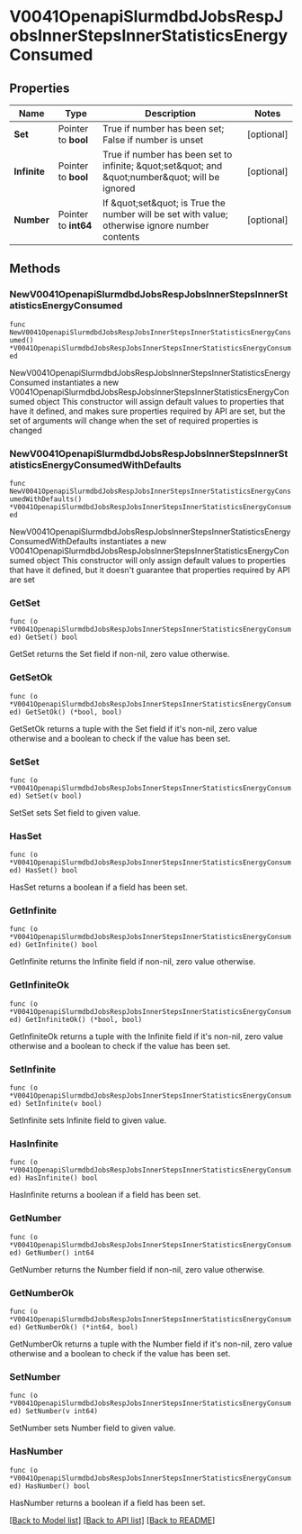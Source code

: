 # V0041OpenapiSlurmdbdJobsRespJobsInnerStepsInnerStatisticsEnergyConsumed

## Properties

Name | Type | Description | Notes
------------ | ------------- | ------------- | -------------
**Set** | Pointer to **bool** | True if number has been set; False if number is unset | [optional] 
**Infinite** | Pointer to **bool** | True if number has been set to infinite; \&quot;set\&quot; and \&quot;number\&quot; will be ignored | [optional] 
**Number** | Pointer to **int64** | If \&quot;set\&quot; is True the number will be set with value; otherwise ignore number contents | [optional] 

## Methods

### NewV0041OpenapiSlurmdbdJobsRespJobsInnerStepsInnerStatisticsEnergyConsumed

`func NewV0041OpenapiSlurmdbdJobsRespJobsInnerStepsInnerStatisticsEnergyConsumed() *V0041OpenapiSlurmdbdJobsRespJobsInnerStepsInnerStatisticsEnergyConsumed`

NewV0041OpenapiSlurmdbdJobsRespJobsInnerStepsInnerStatisticsEnergyConsumed instantiates a new V0041OpenapiSlurmdbdJobsRespJobsInnerStepsInnerStatisticsEnergyConsumed object
This constructor will assign default values to properties that have it defined,
and makes sure properties required by API are set, but the set of arguments
will change when the set of required properties is changed

### NewV0041OpenapiSlurmdbdJobsRespJobsInnerStepsInnerStatisticsEnergyConsumedWithDefaults

`func NewV0041OpenapiSlurmdbdJobsRespJobsInnerStepsInnerStatisticsEnergyConsumedWithDefaults() *V0041OpenapiSlurmdbdJobsRespJobsInnerStepsInnerStatisticsEnergyConsumed`

NewV0041OpenapiSlurmdbdJobsRespJobsInnerStepsInnerStatisticsEnergyConsumedWithDefaults instantiates a new V0041OpenapiSlurmdbdJobsRespJobsInnerStepsInnerStatisticsEnergyConsumed object
This constructor will only assign default values to properties that have it defined,
but it doesn't guarantee that properties required by API are set

### GetSet

`func (o *V0041OpenapiSlurmdbdJobsRespJobsInnerStepsInnerStatisticsEnergyConsumed) GetSet() bool`

GetSet returns the Set field if non-nil, zero value otherwise.

### GetSetOk

`func (o *V0041OpenapiSlurmdbdJobsRespJobsInnerStepsInnerStatisticsEnergyConsumed) GetSetOk() (*bool, bool)`

GetSetOk returns a tuple with the Set field if it's non-nil, zero value otherwise
and a boolean to check if the value has been set.

### SetSet

`func (o *V0041OpenapiSlurmdbdJobsRespJobsInnerStepsInnerStatisticsEnergyConsumed) SetSet(v bool)`

SetSet sets Set field to given value.

### HasSet

`func (o *V0041OpenapiSlurmdbdJobsRespJobsInnerStepsInnerStatisticsEnergyConsumed) HasSet() bool`

HasSet returns a boolean if a field has been set.

### GetInfinite

`func (o *V0041OpenapiSlurmdbdJobsRespJobsInnerStepsInnerStatisticsEnergyConsumed) GetInfinite() bool`

GetInfinite returns the Infinite field if non-nil, zero value otherwise.

### GetInfiniteOk

`func (o *V0041OpenapiSlurmdbdJobsRespJobsInnerStepsInnerStatisticsEnergyConsumed) GetInfiniteOk() (*bool, bool)`

GetInfiniteOk returns a tuple with the Infinite field if it's non-nil, zero value otherwise
and a boolean to check if the value has been set.

### SetInfinite

`func (o *V0041OpenapiSlurmdbdJobsRespJobsInnerStepsInnerStatisticsEnergyConsumed) SetInfinite(v bool)`

SetInfinite sets Infinite field to given value.

### HasInfinite

`func (o *V0041OpenapiSlurmdbdJobsRespJobsInnerStepsInnerStatisticsEnergyConsumed) HasInfinite() bool`

HasInfinite returns a boolean if a field has been set.

### GetNumber

`func (o *V0041OpenapiSlurmdbdJobsRespJobsInnerStepsInnerStatisticsEnergyConsumed) GetNumber() int64`

GetNumber returns the Number field if non-nil, zero value otherwise.

### GetNumberOk

`func (o *V0041OpenapiSlurmdbdJobsRespJobsInnerStepsInnerStatisticsEnergyConsumed) GetNumberOk() (*int64, bool)`

GetNumberOk returns a tuple with the Number field if it's non-nil, zero value otherwise
and a boolean to check if the value has been set.

### SetNumber

`func (o *V0041OpenapiSlurmdbdJobsRespJobsInnerStepsInnerStatisticsEnergyConsumed) SetNumber(v int64)`

SetNumber sets Number field to given value.

### HasNumber

`func (o *V0041OpenapiSlurmdbdJobsRespJobsInnerStepsInnerStatisticsEnergyConsumed) HasNumber() bool`

HasNumber returns a boolean if a field has been set.


[[Back to Model list]](../README.md#documentation-for-models) [[Back to API list]](../README.md#documentation-for-api-endpoints) [[Back to README]](../README.md)


